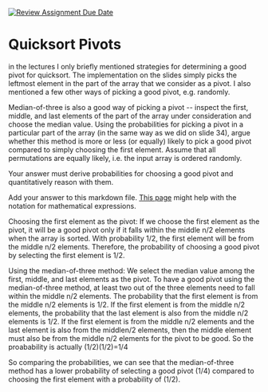 [![Review Assignment Due Date](https://classroom.github.com/assets/deadline-readme-button-24ddc0f5d75046c5622901739e7c5dd533143b0c8e959d652212380cedb1ea36.svg)](https://classroom.github.com/a/IF3rQO50)
# Quicksort Pivots

in the lectures I only briefly mentioned strategies for determining a good pivot
for quicksort. The implementation on the slides simply picks the leftmost
element in the part of the array that we consider as a pivot. I also mentioned a
few other ways of picking a good pivot, e.g. randomly.

Median-of-three is also a good way of picking a pivot -- inspect the first,
middle, and last elements of the part of the array under consideration and
choose the median value. Using the probabilities for picking a pivot in a
particular part of the array (in the same way as we did on slide 34), argue
whether this method is more or less (or equally) likely to pick a good pivot
compared to simply choosing the first element. Assume that all permutations are
equally likely, i.e. the input array is ordered randomly.

Your answer must derive probabilities for choosing a good pivot and
quantitatively reason with them.

Add your answer to this markdown file. [This
page](https://docs.github.com/en/get-started/writing-on-github/working-with-advanced-formatting/writing-mathematical-expressions)
might help with the notation for mathematical expressions.

Choosing the first element as the pivot:
If we choose the first element as the pivot, it will be a good pivot only if it falls within the middle n/2 elements when the array is sorted.
With probability 1/2, the first element will be from the middle n/2 elements.
Therefore, the probability of choosing a good pivot by selecting the first element is 1/2.

Using the median-of-three method:
We select the median value among the first, middle, and last elements as the pivot. To have a good pivot using the median-of-three method, at least two out of the three elements need to fall within the middle n/2 elements. The probability that the first element is from the middle n/2 elements is 1/2. If the first element is from the middle n/2 elements, the probability that the last element is also from the middle n/2 elements is 1/2. If the first element is from the middle n/2 elements and the last element is also from the middlen/2 elements, then the middle element must also be from the middle n/2 elements for the pivot to be good. So the proabability is actually (1/2)(1/2)=1/4

So comparing the probabilities, we can see that the median-of-three method has a lower probability of selecting a good pivot (1/4) compared to choosing the first element with a probability of (1/2). 
